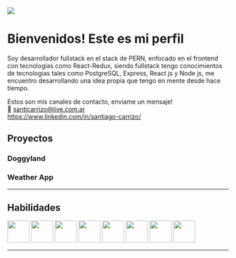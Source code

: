 <img src="https://c.tenor.com/mGgWY8RkgYMAAAAC/hello-world.gif"/>
<br>

<h1>Bienvenidos! Este es mi perfil</h1>
Soy desarrollador fullstack en el stack de PERN, enfocado en el frontend con tecnologias como React-Redux, siendo fullstack tengo conocimientos de tecnologias tales como PostgreSQL, Express, React js y Node js, me encuentro desarrollando una idea propia que tengo en mente desde hace tiempo.

Estos son mis canales de contacto, enviame un mensaje! <br>
📩 santicarrizo@live.com.ar <br>
https://www.linkedin.com/in/santiago-carrizo/

<h2> Proyectos </h2>

<h3> Doggyland </h3>
<h3> Weather App </h3>

<hr>

<h2> Habilidades </h2>

<img src="https://www.vectorlogo.zone/logos/w3_html5/w3_html5-icon.svg" height="50px"/> 
<img src="https://www.vectorlogo.zone/logos/w3_css/w3_css-icon.svg" height="50px"/>
<img src="https://www.vectorlogo.zone/logos/javascript/javascript-icon.svg" height="50px"/>
<img src="https://www.vectorlogo.zone/logos/reactjs/reactjs-icon.svg" height="50px"/>
<img src="https://upload.wikimedia.org/wikipedia/commons/4/49/Redux.png" height="50px"/>
<img src="https://www.vectorlogo.zone/logos/nodejs/nodejs-icon.svg" height="50px"/>
<img src="https://www.vectorlogo.zone/logos/postgresql/postgresql-vertical.svg" height="50px"/>
<img src="https://www.vectorlogo.zone/logos/sequelizejs/sequelizejs-icon.svg" height="50px"/>
<hr>
